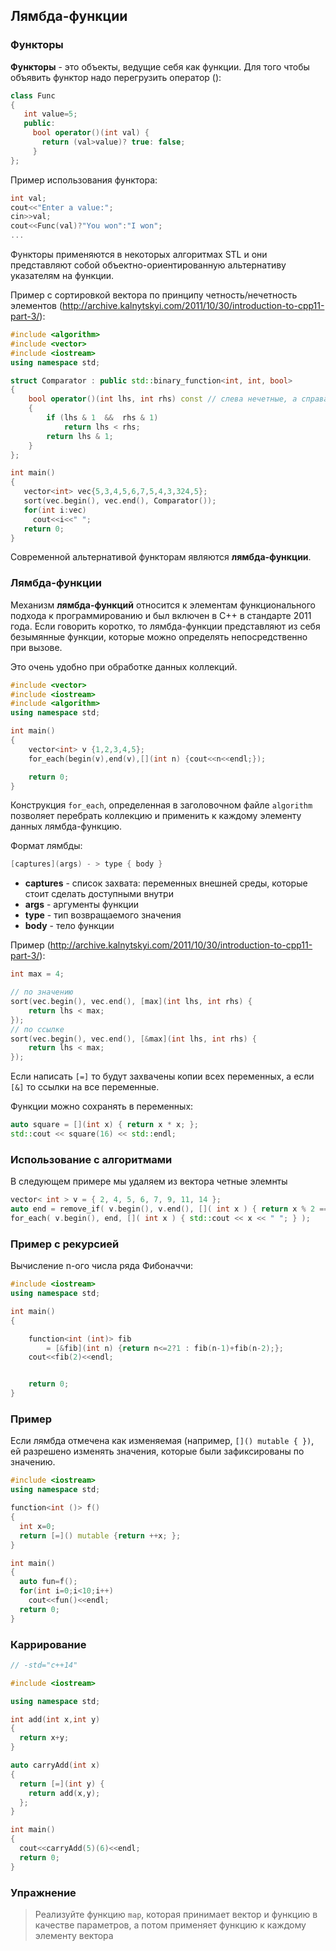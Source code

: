 ## Лямбда-функции



### Функторы

**Функторы** - это объекты, ведущие себя как функции. Для того чтобы объявить функтор надо перегрузить оператор ():

```c++
class Func
{
   int value=5;
   public:
     bool operator()(int val) {
       return (val>value)? true: false;
     }
};
```

Пример использования функтора:

```c++
int val;
cout<<"Enter a value:";
cin>>val;
cout<<Func(val)?"You won":"I won";
...
```

Функторы применяются в некоторых алгоритмах STL и они представляют собой объектно-ориентированную альтернативу указателям на функции.

Пример с сортировкой вектора по принципу четность/нечетность элементов (http://archive.kalnytskyi.com/2011/10/30/introduction-to-cpp11-part-3/):

```c++
#include <algorithm>
#include <vector>
#include <iostream>
using namespace std;

struct Comparator : public std::binary_function<int, int, bool>
{
    bool operator()(int lhs, int rhs) const // слева нечетные, а справа четные
    {
        if (lhs & 1  &&  rhs & 1)
            return lhs < rhs;
        return lhs & 1;
    }
};

int main()
{
   vector<int> vec{5,3,4,5,6,7,5,4,3,324,5};
   sort(vec.begin(), vec.end(), Comparator());
   for(int i:vec)
     cout<<i<<" ";
   return 0;
}
```

Современной альтернативой функторам являются **лямбда-функции**.

### Лямбда-функции

Механизм **лямбда-функций** относится к элементам функционального подхода к программированию и был включен в С++ в стандарте 2011 года. Если говорить коротко, то лямбда-функции представляют из себя безымянные функции, которые можно определять непосредственно при вызове.

Это очень удобно при обработке данных коллекций.

```c++
#include <vector>
#include <iostream>
#include <algorithm>
using namespace std;

int main()
{
    vector<int> v {1,2,3,4,5};
    for_each(begin(v),end(v),[](int n) {cout<<n<<endl;});

    return 0;
}
```

Конструкция `for_each`, определенная в заголовочном файле `algorithm` позволяет перебрать коллекцию и применить к каждому элементу данных лямбда-функцию.


Формат лямбды:

```c++
[captures](args) - > type { body }
```

- **captures** -  список захвата: переменных внешней среды, которые стоит сделать доступными внутри
- **args** - аргументы функции 
- **type** - тип возвращаемого значения
- **body** - тело функции

Пример (http://archive.kalnytskyi.com/2011/10/30/introduction-to-cpp11-part-3/):

```c++
int max = 4;

// по значению
sort(vec.begin(), vec.end(), [max](int lhs, int rhs) {
    return lhs < max;
});
// по ссылке
sort(vec.begin(), vec.end(), [&max](int lhs, int rhs) {
    return lhs < max;
});
```

Если написать `[=]` то будут захвачены копии всех переменных, а если `[&]` то ссылки на все переменные.

Функции можно сохранять в переменных:

```c++
auto square = [](int x) { return x * x; };
std::cout << square(16) << std::endl;
```

### Использование с алгоритмами

В следующем примере мы удаляем из вектора четные элемнты

```c++
vector< int > v = { 2, 4, 5, 6, 7, 9, 11, 14 };
auto end = remove_if( v.begin(), v.end(), []( int x ) { return x % 2 == 0; } );
for_each( v.begin(), end, []( int x ) { std::cout << x << " "; } );
```


### Пример с рекурсией

Вычисление n-ого числа ряда Фибоначчи:

```c++
#include <iostream>
using namespace std;

int main()
{

    function<int (int)> fib 
        = [&fib](int n) {return n<=2?1 : fib(n-1)+fib(n-2);};
    cout<<fib(2)<<endl;


    return 0;
}
```

### Пример

Если лямбда отмечена как изменяемая (например, `[]() mutable { })`, ей разрешено изменять значения, которые были зафиксированы по значению.


```c++
#include <iostream>
using namespace std;

function<int ()> f()
{
  int x=0;
  return [=]() mutable {return ++x; };
}

int main()
{
  auto fun=f();
  for(int i=0;i<10;i++)
    cout<<fun()<<endl;
  return 0;
}
```

### Каррирование

```c++
// -std="c++14"

#include <iostream>

using namespace std;

int add(int x,int y)
{
  return x+y;
}

auto carryAdd(int x)
{
  return [=](int y) {
    return add(x,y);
  };
}

int main()
{
  cout<<carryAdd(5)(6)<<endl;
  return 0;
}
```

### Упражнение

> Реализуйте функцию `map`, которая принимает вектор и функцию в качестве параметров, а потом применяет функцию к каждому элементу вектора
